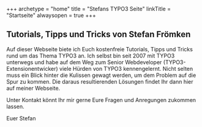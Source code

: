 +++
archetype = "home"
title = "Stefans TYPO3 Seite"
linkTitle = "Startseite"
alwaysopen = true
+++

## Tutorials, Tipps und Tricks von Stefan Frömken

Auf dieser Webseite biete ich Euch kostenfreie Tutorials, Tipps und Tricks rund
um das Thema TYPO3 an. Ich selbst bin seit 2007 mit TYPO3 unterwegs und habe auf 
dem Weg zum Senior Webdeveloper (TYPO3-Extensionentwicker) viele Hürden von TYPO3
kennengelernt. Nicht selten muss ein Blick hinter die Kulissen gewagt werden, um dem 
Problem auf die Spur zu kommen. Die daraus resultierenden Lösungen findet Ihr dann hier 
auf meiner Webseite.

Unter Kontakt könnt Ihr mir gerne Eure Fragen und Anregungen zukommen lassen.

Euer Stefan
